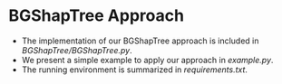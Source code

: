 # BGShapTree Approach 
+ The implementation of our BGShapTree approach is included in *BGShapTree/BGShapTree.py*.
+ We present a simple example to apply our approach in *example.py*.
+ The running environment is summarized in *requirements.txt*.
